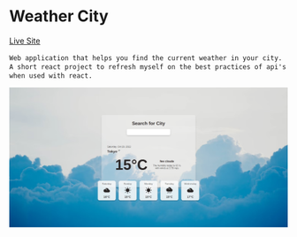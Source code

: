 # Weather City

[Live Site](https://weatherct.netlify.app/)

```
Web application that helps you find the current weather in your city.
A short react project to refresh myself on the best practices of api's when used with react.
```

![Weather City](https://github.com/yusof29/weathercity/blob/bb78b5f7e55c7953ac201c7c1979722bb2b2968e/src/assets/readme/weatherCity.png "Weather City")


